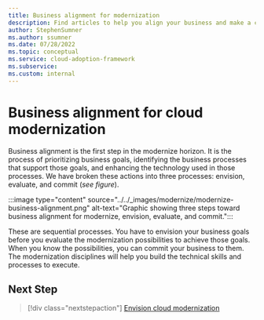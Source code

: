 ```yaml
---
title: Business alignment for modernization
description: Find articles to help you align your business and make a commitment toward your modernization effort.
author: StephenSumner
ms.author: ssumner
ms.date: 07/28/2022
ms.topic: conceptual
ms.service: cloud-adoption-framework
ms.subservice:
ms.custom: internal
---
```


# Business alignment for cloud modernization

Business alignment is the first step in the modernize horizon. It is the process of prioritizing business goals, identifying the business processes that support those goals, and enhancing the technology used in those processes. We have broken these actions into three processes: envision, evaluate, and commit (*see figure*).

:::image type="content" source="../../_images/modernize/modernize-business-alignment.png" alt-text="Graphic showing three steps toward business alignment for modernize, envision, evaluate, and commit.":::

These are sequential processes. You have to envision your business goals before you evaluate the modernization possibilities to achieve those goals. When you know the possibilities, you can commit your business to them. The modernization disciplines will help you build the technical skills and processes to execute.

## Next Step

>[!div class="nextstepaction"]
> [Envision cloud modernization](envision-cloud-modernization.md)
